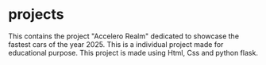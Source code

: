 # projects
This contains the project "Accelero Realm" dedicated to showcase the fastest cars of the year 2025.
This is a individual project made for educational purpose.
This project is made using Html, Css and python flask.
